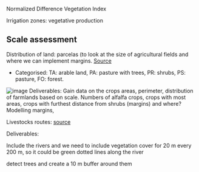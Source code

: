 Normalized Difference Vegetation Index 


Irrigation zones: vegetative production 

## Scale assessment
Distribution of land: parcelas (to look at the size of agricultural fields and where we can implement margins. 
[Source](https://idecyl.jcyl.es/geonetwork/srv/spa/catalog.search#/metadata/SPAGOBCYLAYGDTSLCPAR2021)
* Categorised: TA: arable land, PA: pasture with trees, PR: shrubs, PS: pasture, FO: forest.
  
![image](https://github.com/user-attachments/assets/eea12b22-32f5-477d-aa05-5ceab4fb4b43)
Deliverables: Gain data on the crops areas, perimeter, distribution of farmlands based on scale. 
Numbers of alfalfa crops, crops with most areas, crops with furthest distance from shrubs (margins) and where?
Modelling margins, 

Livestocks routes: [source](https://idecyl.jcyl.es/geonetwork/srv/spa/catalog.search#/metadata/SPAGOBCYLMNADTSAMVPE)

Deliverables: 

Include the rivers and we need to include vegetation cover for 20 m every 200 m, so it could be green dotted lines along the river


detect trees and create a 10 m buffer around them
